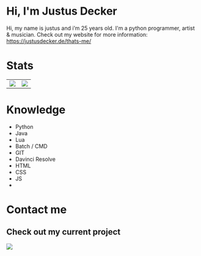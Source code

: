 # Hi, I'm Justus Decker
Hi, my name is justus and i’m 25 years old. I'm a python programmer, artist & musician.
Check out my website for more information: https://justusdecker.de/thats-me/
# Stats

<table style="border: none;">
    <td>
        <img src="https://github-readme-stats.vercel.app/api?username=justusdecker&show_icons=true&theme=gotham">
    </td>
    <td>
        <img src="https://github-readme-stats.vercel.app/api/top-langs/?username=justusdecker&langs_count=15&theme=gotham&layout=compact">
    </td>
</table>



# Knowledge

- Python
- Java
- Lua
- Batch / CMD
- GIT
- Davinci Resolve
- HTML
- CSS
- JS
- 


# Contact me

## Check out my current project
<img src="https://github-readme-stats.vercel.app/api/pin/?username=justusdecker&repo=pygame-engine&theme=gotham">
